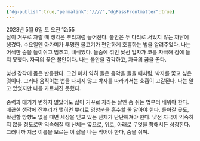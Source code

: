 ```yaml
---
{"dg-publish":true,"permalink":"////","dgPassFrontmatter":true}
---
```


2023년 5월 6일 토 오전 12:55
<br/>
삶이 거꾸로 자랄 때 생각은 뿌리처럼 늘어진다. 불안은 두 다리로 서있지 않는 까닭에 생겼다. 수요일엔 아가미가 투명한 물고기가 편안하게 호흡하는 법을 알려주었다. 나는 어색한 숨을 들이쉬고 멈추고, 내쉬었다. 들숨에 섞인 낯선 입자가 코를 자극해 잠에 들지 못했다. 자극의 꽃은 불안이다. 나는 불안을 감각하고, 자극의 꿈을 꾼다.<br/>
<br/>
낯선 감각에 몸은 반응한다. 그건 마치 익히 들은 음악을 들을 때처럼, 박자를 쫓고 싶은 것이다. 그러나 움직이는 법을 다지지 않고 박자를 따라가서는 호흡이 고갈된다. 나는 알고 있었지만 나를 가르치진 못했다.<br/>
<br/>
중력과 대기가 변하지 않았어도 삶이 거꾸로 자라는 날엔 숨 쉬는 법부터 배워야 한다. 매끈한 생각에 잔뿌리가 맺히면 뿌리로 영양분을 흡수할 줄 알아야 한다. 돌아갈 곳도, 확신할 방향도 없을 때면 세상을 딛고 있는 신체가 단단해져야 한다. 낯선 자극이 익숙하지 않을 정도로만 익숙해질 때 신체는 옆으로, 위로, 아래로 무엇을 향해서든 성장한다. 그러니까 지금 이름을 모르는 이 삶을 나는 먹어야 한다, 숨을 쉬며.<br/>
